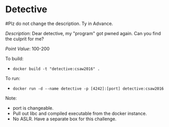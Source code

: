 # Detective

#Plz do not change the description. Ty in Advance.

*Description*: Dear detective, my "program" got pwned again. Can you find the culprit for me?

*Point Value*: 100-200

To build:

- `docker build -t "detective:csaw2016" . `

To run:

- `docker run -d --name detective -p [4242]:[port] detective:csaw2016`

Note:

- port is changeable.
- Pull out libc and compiled executable from the docker instance.
- No ASLR. Have a separate box for this challenge.
